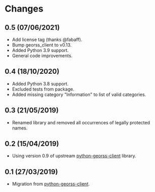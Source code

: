 # Changes

## 0.5 (07/06/2021)
* Add license tag (thanks @fabaff).
* Bump georss_client to v0.13.
* Added Python 3.9 support.
* General code improvements.

## 0.4 (18/10/2020)
* Added Python 3.8 support.
* Excluded tests from package.
* Added missing category "Information" to list of valid categories.

## 0.3 (21/05/2019)
* Renamed library and removed all occurrences of legally protected names.

## 0.2 (15/04/2019)
* Using version 0.9 of upstream [python-georss-client](https://github.com/exxamalte/python-georss-client) library.

## 0.1 (27/03/2019)
* Migration from [python-georss-client](https://github.com/exxamalte/python-georss-client).
